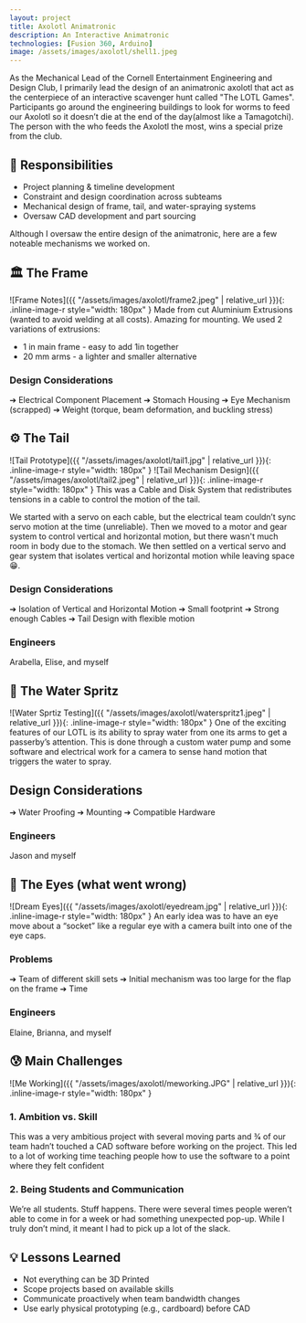 ```yaml
---
layout: project
title: Axolotl Animatronic
description: An Interactive Animatronic
technologies: [Fusion 360, Arduino]
image: /assets/images/axolotl/shell1.jpeg
---
```


As the Mechanical Lead of the Cornell Entertainment Engineering and Design Club, I primarily lead the design of an animatronic axolotl that act as the centerpiece of an interactive scavenger hunt called "The LOTL Games". Participants go around the engineering buildings to look for worms to feed our Axolotl so it doesn’t die at the end of the day(almost like a Tamagotchi). The person with the who feeds the Axolotl the most, wins a special prize from the club.

## 🔧 Responsibilities
- Project planning & timeline development
- Constraint and design coordination across subteams
- Mechanical design of frame, tail, and water-spraying systems
- Oversaw CAD development and part sourcing

Although I oversaw the entire design of the animatronic, here are a few noteable mechanisms we worked on.

## 🏛️ The Frame
![Frame Notes]({{ "/assets/images/axolotl/frame2.jpeg" | relative_url }}){: .inline-image-r style="width: 180px" }
Made from cut Aluminium Extrusions (wanted to avoid welding at all costs). Amazing for mounting.
We used 2 variations of extrusions:
- 1 in main frame - easy to add 1in together
- 20 mm arms - a lighter and smaller alternative

### Design Considerations
➔ Electrical Component Placement
➔ Stomach Housing
➔ Eye Mechanism (scrapped)
➔ Weight (torque, beam deformation, and buckling stress)

## ⚙️ The Tail
![Tail Prototype]({{ "/assets/images/axolotl/tail1.jpg" | relative_url }}){: .inline-image-r style="width: 180px" }
![Tail Mechanism Design]({{ "/assets/images/axolotl/tail2.jpeg" | relative_url }}){: .inline-image-r style="width: 180px" }
This was a Cable and Disk System that redistributes tensions in a cable to control the motion of the tail.

We started with a servo on each cable, but the electrical team couldn’t sync servo motion at the time (unreliable). Then we moved to a motor and gear system to control vertical and horizontal motion, but there wasn't much room in body due to the stomach. We then settled on a vertical servo and gear system that isolates vertical and horizontal motion while leaving space 😁.

### Design Considerations
➔ Isolation of Vertical and Horizontal Motion
➔ Small footprint
➔ Strong enough Cables
➔ Tail Design with flexible motion

### Engineers
Arabella, Elise, and myself

## 🌊 The Water Spritz
![Water Sprtiz Testing]({{ "/assets/images/axolotl/waterspritz1.jpeg" | relative_url }}){: .inline-image-r style="width: 180px" }
One of the exciting features of our LOTL is its ability to spray water from one its arms to get a passerby’s attention.
This is done through a custom water pump and some software and electrical work for a camera to sense hand motion that triggers the water to spray.

## Design Considerations
➔ Water Proofing
➔ Mounting
➔ Compatible Hardware

### Engineers
Jason and myself

## 🤔 The Eyes (what went wrong)
![Dream Eyes]({{ "/assets/images/axolotl/eyedream.jpg" | relative_url }}){: .inline-image-r style="width: 180px" }
An early idea was to have an eye move about a “socket” like a regular eye with a camera built into one of the eye caps.

### Problems
➔ Team of different skill sets
➔ Initial mechanism was too large for the flap on the frame
➔ Time

### Engineers
Elaine, Brianna, and myself

## 😰 Main Challenges
![Me Working]({{ "/assets/images/axolotl/meworking.JPG" | relative_url }}){: .inline-image-r style="width: 180px" }
### 1. Ambition vs. Skill
This was a very ambitious project with several moving parts and 3⁄4 of our team hadn’t touched a CAD software before working on the project. This led to a lot of working time teaching people how to use the software to a point where they felt confident

### 2. Being Students and Communication
We’re all students. Stuff happens. There were several times people weren’t able to come in for a week or had something unexpected pop-up. While I truly don’t mind, it meant I had to pick up a lot of the slack.

## 💡 Lessons Learned
- Not everything can be 3D Printed
- Scope projects based on available skills
- Communicate proactively when team bandwidth changes
- Use early physical prototyping (e.g., cardboard) before CAD